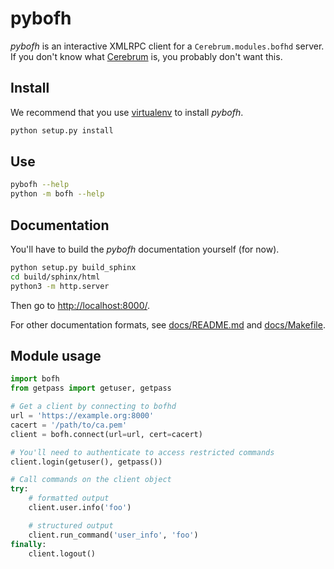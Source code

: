 # pybofh

*pybofh* is an interactive XMLRPC client for a `Cerebrum.modules.bofhd`
server. If you don't know what [Cerebrum][crb_about] is, you probably don't
want this.


## Install

We recommend that you use [virtualenv][virtualenv] to install *pybofh*.

```bash
python setup.py install
```


## Use

```bash
pybofh --help
python -m bofh --help
```


## Documentation

You'll have to build the *pybofh* documentation yourself (for now).

```bash
python setup.py build_sphinx
cd build/sphinx/html
python3 -m http.server
```
Then go to <http://localhost:8000/>.

For other documentation formats, see [docs/README.md](docs/README.md) and
[docs/Makefile](docs/Makefile).


## Module usage

```python
import bofh
from getpass import getuser, getpass

# Get a client by connecting to bofhd
url = 'https://example.org:8000'
cacert = '/path/to/ca.pem'
client = bofh.connect(url=url, cert=cacert)

# You'll need to authenticate to access restricted commands
client.login(getuser(), getpass())

# Call commands on the client object
try:
    # formatted output
    client.user.info('foo')

    # structured output
    client.run_command('user_info', 'foo')
finally:
    client.logout()
```

  [crb_about]: https://www.usit.uio.no/om/tjenestegrupper/cerebrum/
  [crb_src]: https://bitbucket.usit.uio.no/projects/CRB/repos/cerebrum/
  [virtualenv]: https://virtualenv.pypa.io/
